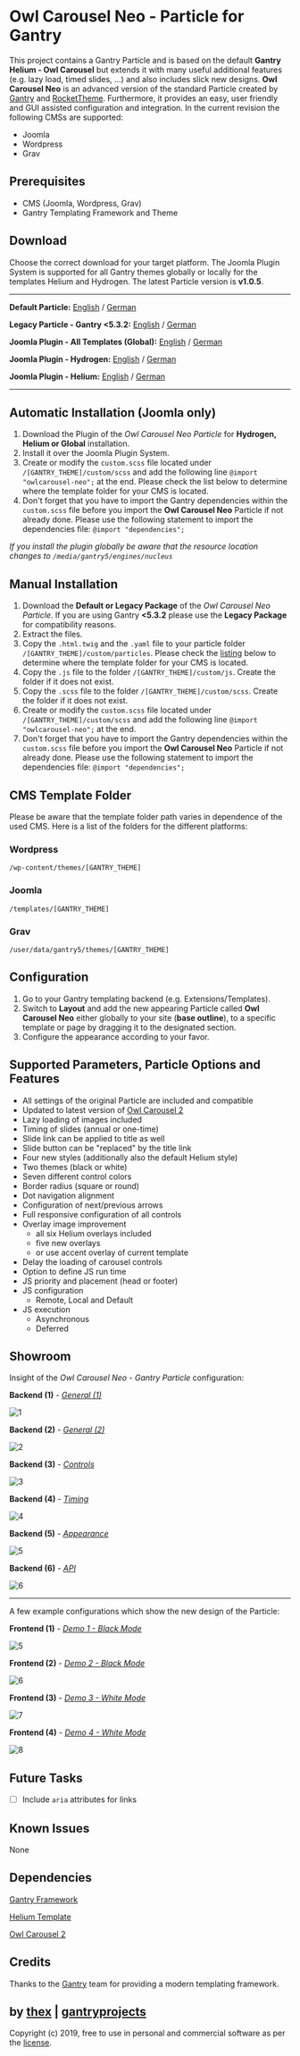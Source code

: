 # Owl Carousel Neo - Particle for Gantry
This project contains a Gantry Particle and is based on the default **Gantry Helium - Owl Carousel** but extends it with many useful additional features (e.g. lazy load, timed slides, ...) and also includes slick new designs. **Owl Carousel Neo** is an advanced version of the standard Particle created by [Gantry](http://gantry.org/) and [RocketTheme](https://rockettheme.com/). Furthermore, it provides an easy, user friendly and GUI assisted configuration and integration. In the current revision the following CMSs are supported:
* Joomla
* Wordpress
* Grav

## Prerequisites
* CMS (Joomla, Wordpress, Grav)
* Gantry Templating Framework and Theme

## Download
Choose the correct download for your target platform. The Joomla Plugin System is supported for all Gantry themes globally or locally for the templates Helium and Hydrogen. The latest Particle version is **v1.0.5**.
___
**Default Particle:**
[English](https://github.com/thexmanxyz/Owl-Carousel-Neo-Gantry/releases/download/v1.0.5/ocn.particle.only.EN.v1.0.5.zip) / [German](https://github.com/thexmanxyz/Owl-Carousel-Neo-Gantry/releases/download/v1.0.5/ocn.particle.only.DE.v1.0.5.zip)

**Legacy Particle - Gantry <5.3.2:**
[English](https://github.com/thexmanxyz/Owl-Carousel-Neo-Gantry/releases/download/v1.0.5/ocn.particle.only.legacy.EN.v1.0.5.zip) / [German](https://github.com/thexmanxyz/Owl-Carousel-Neo-Gantry/releases/download/v1.0.5/ocn.particle.only.legacy.DE.v1.0.5.zip)

**Joomla Plugin - All Templates (Global):**
[English](https://github.com/thexmanxyz/Owl-Carousel-Neo-Gantry/releases/download/v1.0.5/ocn.j3.global.EN.v1.0.5.zip) / [German](https://github.com/thexmanxyz/Owl-Carousel-Neo-Gantry/releases/download/v1.0.5/ocn.j3.global.DE.v1.0.5.zip)

**Joomla Plugin - Hydrogen:**
[English](https://github.com/thexmanxyz/Owl-Carousel-Neo-Gantry/releases/download/v1.0.5/ocn.j3.hydrogen.EN.v1.0.5.zip) / [German](https://github.com/thexmanxyz/Owl-Carousel-Neo-Gantry/releases/download/v1.0.5/ocn.j3.hydrogen.DE.v1.0.5.zip)

**Joomla Plugin - Helium:**
[English](https://github.com/thexmanxyz/Owl-Carousel-Neo-Gantry/releases/download/v1.0.5/ocn.j3.helium.EN.v1.0.5.zip) / [German](https://github.com/thexmanxyz/Owl-Carousel-Neo-Gantry/releases/download/v1.0.5/ocn.j3.helium.DE.v1.0.5.zip)
___

## Automatic Installation (Joomla only)
1. Download the Plugin of the *Owl Carousel Neo Particle* for **Hydrogen, Helium or Global** installation.
2. Install it over the Joomla Plugin System.
3. Create or modify the `custom.scss` file located under `/[GANTRY_THEME]/custom/scss` and add the following line `@import "owlcarousel-neo";` at the end. Please check the list below to determine where the template folder for your CMS is located.
4. Don't forget that you have to import the Gantry dependencies within the `custom.scss` file before you import the **Owl Carousel Neo** Particle if not already done. Please use the following statement to import the dependencies file: `@import "dependencies";`

*If you install the plugin globally be aware that the resource location changes to `/media/gantry5/engines/nucleus`*

## Manual Installation
1. Download the **Default or Legacy Package** of the *Owl Carousel Neo Particle*. If you are using Gantry **<5.3.2** please use the **Legacy Package** for compatibility reasons.
2. Extract the files.
3. Copy the `.html.twig` and the `.yaml` file to your particle folder `/[GANTRY_THEME]/custom/particles`. Please check the [listing](https://github.com/thexmanxyz/Owl-Carousel-Neo-Gantry#cms-template-folder) below to determine where the template folder for your CMS is located.
4. Copy the `.js` file to the folder `/[GANTRY_THEME]/custom/js`. Create the folder if it does not exist.
5. Copy the `.scss` file to the folder `/[GANTRY_THEME]/custom/scss`. Create the folder if it does not exist.
6. Create or modify the `custom.scss` file located under `/[GANTRY_THEME]/custom/scss` and add the following line `@import "owlcarousel-neo";` at the end.
7. Don't forget that you have to import the Gantry dependencies within the `custom.scss` file before you import the **Owl Carousel Neo** Particle if not already done. Please use the following statement to import the dependencies file: `@import "dependencies";`

## CMS Template Folder
Please be aware that the template folder path varies in dependence of the used CMS. Here is a list of the folders for the different platforms:

### Wordpress
`/wp-content/themes/[GANTRY_THEME]`

### Joomla
`/templates/[GANTRY_THEME]`

### Grav
`/user/data/gantry5/themes/[GANTRY_THEME]`
   
## Configuration
1. Go to your Gantry templating backend (e.g. Extensions/Templates).
2. Switch to **Layout** and add the new appearing Particle called **Owl Carousel Neo** either globally to your site (**base outline**), to a specific template or page by dragging it to the designated section.
3. Configure the appearance according to your favor.
 
## Supported Parameters, Particle Options and Features
* All settings of the original Particle are included and compatible
* Updated to latest version of [Owl Carousel 2](https://owlcarousel2.github.io/OwlCarousel2/)
* Lazy loading of images included
* Timing of slides (annual or one-time)
* Slide link can be applied to title as well
* Slide button can be "replaced" by the title link
* Four new styles (additionally also the default Helium style)
* Two themes (black or white)
* Seven different control colors
* Border radius (square or round)
* Dot navigation alignment
* Configuration of next/previous arrows
* Full responsive configuration of all controls
* Overlay image improvement
  * all six Helium overlays included
  * five new overlays
  * or use accent overlay of current template
* Delay the loading of carousel controls
* Option to define JS run time
* JS priority and placement (head or footer)
* JS configuration
  * Remote, Local and Default
* JS execution
  * Asynchronous
  * Deferred

## Showroom
Insight of the *Owl Carousel Neo - Gantry Particle* configuration:

**Backend (1)** - *[General (1)](/screenshots/backend_general_1.png)*

![1](/screenshots/backend_general_1.png)

**Backend (2)** - *[General (2)](/screenshots/backend_general_2.png)*

![2](/screenshots/backend_general_2.png)

**Backend (3)** - *[Controls](/screenshots/backend_controls.png)*

![3](/screenshots/backend_controls.png)

**Backend (4)** - *[Timing](/screenshots/backend_timing.png)*

![4](/screenshots/backend_timing.png)

**Backend (5)** - *[Appearance](/screenshots/backend_appearance.png)*

![5](/screenshots/backend_appearance.png)

**Backend (6)** - *[API](/screenshots/backend_api.png)*

![6](/screenshots/backend_api.png)
___

A few example configurations which show the new design of the Particle:

**Frontend (1)** - *[Demo 1 - Black Mode](/screenshots/frontend_demo1.png)*

![5](/screenshots/frontend_demo1.png)

**Frontend (2)** - *[Demo 2 - Black Mode](/screenshots/frontend_demo2.png)*

![6](/screenshots/frontend_demo2.png)


**Frontend (3)** - *[Demo 3 - White Mode](/screenshots/frontend_demo3.png)*

![7](/screenshots/frontend_demo3.png)


**Frontend (4)** - *[Demo 4 - White Mode](/screenshots/frontend_demo4.png)*

![8](/screenshots/frontend_demo4.png)

## Future Tasks
- [ ] Include `aria` attributes for links

## Known Issues
None

## Dependencies
[Gantry Framework](http://gantry.org/)

[Helium Template](https://github.com/gantry/gantry5)

[Owl Carousel 2](https://owlcarousel2.github.io/OwlCarousel2/)

## Credits
Thanks to the [Gantry](https://github.com/gantry) team for providing a modern templating framework.

## by [thex](https://github.com/thexmanxyz) | [gantryprojects](https://gantryprojects.com)
Copyright (c) 2019, free to use in personal and commercial software as per the [license](/LICENSE).
